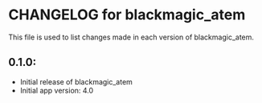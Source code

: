 # CHANGELOG for blackmagic_atem

This file is used to list changes made in each version of blackmagic_atem.

## 0.1.0:

* Initial release of blackmagic_atem
* Initial app version: 4.0